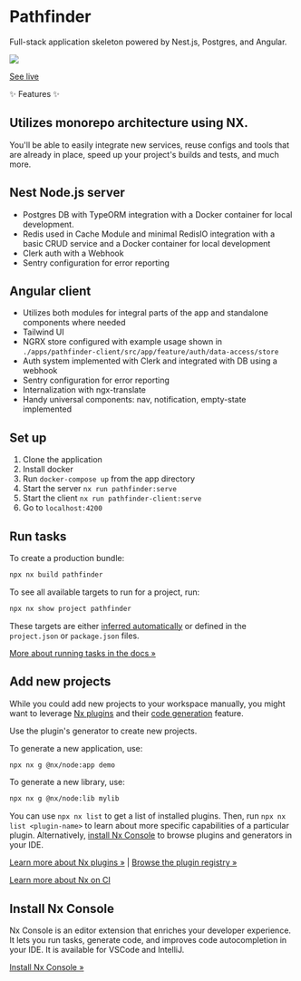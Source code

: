 # Pathfinder

Full-stack application skeleton powered by Nest.js, Postgres, and Angular.

<img src="https://i.imgur.com/WVkQ5wK.png"> </img>

<a alt="" href="https://pathfind3r.netlify.app/" target="_blank" rel="noreferrer">See live</a>

✨ Features ✨

## Utilizes monorepo architecture using NX.

You'll be able to easily integrate new services, reuse configs and tools that are already in place, speed up your project's builds and tests, and much more.

## Nest Node.js server

  - Postgres DB with TypeORM integration with a Docker container for local development.
  - Redis used in Cache Module and minimal RedisIO integration with a basic CRUD service and a Docker container for local development
  - Clerk auth with a Webhook
  - Sentry configuration for error reporting

## Angular client 
  - Utilizes both modules for integral parts of the app and standalone components where needed
  - Tailwind UI
  - NGRX store configured with example usage shown in `./apps/pathfinder-client/src/app/feature/auth/data-access/store`
  - Auth system implemented with Clerk and integrated with DB using a webhook
  - Sentry configuration for error reporting
  - Internalization with ngx-translate
  - Handy universal components: nav, notification, empty-state implemented

## Set up

1. Clone the application
2. Install docker
3. Run `docker-compose up` from the app directory
4. Start the server `nx run pathfinder:serve`
5. Start the client `nx run pathfinder-client:serve`
6. Go to `localhost:4200`

## Run tasks

To create a production bundle:

```sh
npx nx build pathfinder
```

To see all available targets to run for a project, run:

```sh
npx nx show project pathfinder
```
        
These targets are either [inferred automatically](https://nx.dev/concepts/inferred-tasks?utm_source=nx_project&utm_medium=readme&utm_campaign=nx_projects) or defined in the `project.json` or `package.json` files.

[More about running tasks in the docs &raquo;](https://nx.dev/features/run-tasks?utm_source=nx_project&utm_medium=readme&utm_campaign=nx_projects)

## Add new projects

While you could add new projects to your workspace manually, you might want to leverage [Nx plugins](https://nx.dev/concepts/nx-plugins?utm_source=nx_project&utm_medium=readme&utm_campaign=nx_projects) and their [code generation](https://nx.dev/features/generate-code?utm_source=nx_project&utm_medium=readme&utm_campaign=nx_projects) feature.

Use the plugin's generator to create new projects.

To generate a new application, use:

```sh
npx nx g @nx/node:app demo
```

To generate a new library, use:

```sh
npx nx g @nx/node:lib mylib
```

You can use `npx nx list` to get a list of installed plugins. Then, run `npx nx list <plugin-name>` to learn about more specific capabilities of a particular plugin. Alternatively, [install Nx Console](https://nx.dev/getting-started/editor-setup?utm_source=nx_project&utm_medium=readme&utm_campaign=nx_projects) to browse plugins and generators in your IDE.

[Learn more about Nx plugins &raquo;](https://nx.dev/concepts/nx-plugins?utm_source=nx_project&utm_medium=readme&utm_campaign=nx_projects) | [Browse the plugin registry &raquo;](https://nx.dev/plugin-registry?utm_source=nx_project&utm_medium=readme&utm_campaign=nx_projects)


[Learn more about Nx on CI](https://nx.dev/ci/intro/ci-with-nx#ready-get-started-with-your-provider?utm_source=nx_project&utm_medium=readme&utm_campaign=nx_projects)

## Install Nx Console

Nx Console is an editor extension that enriches your developer experience. It lets you run tasks, generate code, and improves code autocompletion in your IDE. It is available for VSCode and IntelliJ.

[Install Nx Console &raquo;](https://nx.dev/getting-started/editor-setup?utm_source=nx_project&utm_medium=readme&utm_campaign=nx_projects)

